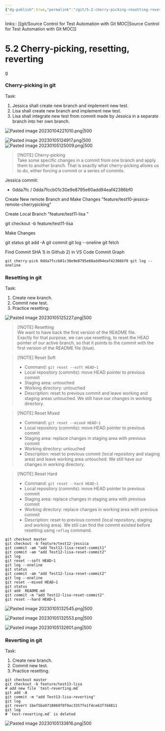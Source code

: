 ```yaml
---
{"dg-publish":true,"permalink":"/git/5-2-cherry-picking-resetting-reverting/","created":"","updated":""}
---
```


links:: [[git/Source Control for Test Automation with Git MOC\|Source Control for Test Automation with Git MOC]]

# 5.2 Cherry-picking, resetting, reverting

g

### Cherry-picking in git

Task: 

1. Jessica shall create new branch and implement new test.
2. Lisa shall create new branch and implement new test.
3. Lisa shall integrate new test from commit made by Jessica in a separate branch into her own branch.

![Pasted image 20230104221010.png|500](/img/user/git/attachments/Pasted%20image%2020230104221010.png)

![Pasted image 20230105124917.png|500](/img/user/git/attachments/Pasted%20image%2020230105124917.png)  
![Pasted image 20230105125009.png|500](/img/user/git/attachments/Pasted%20image%2020230105125009.png)

> [!NOTE] Cherry-picking  
> Take some specific changes in a commit from one branch and apply them to another branch. That is exactly what cherry-picking allows us to do, either forcing a commit or a series of commits.

Jessica commit: 

- 0dda7fc / 0dda7fccb01c30e9e8795e60add94eaf42386bf0


Create New remote Branch and Make Changes "feature/test10-jessica-remote-cherrypicking"

Create Local Branch "feature/test11-lisa "

git checkout -b feature/test11-lisa   

Make Changes

git status git add -A git commit git log --oneline git fetch      

Find Commit SHA 1) in Github 2) in VS Code Commit Graph
```
git cherry-pick 0dda7fccb01c30e9e8795e60add94eaf42386bf0 git log --oneline                                          

```

### Resetting in git

Task: 

1. Create new branch.
2. Commit new test.
3. Practice resetting.

![Pasted image 20230105125227.png|500](/img/user/git/attachments/Pasted%20image%2020230105125227.png)

> [!NOTE] Resetting  
> We want to have back the first version of the README file.  
Exactly for that purpose, we can use resetting, to reset the HEAD pointer of our active branch, so that it points to the commit with the first version of the README file (blue).

> [!NOTE] Reset Soft
> - Command: `git reset --soft HEAD~1`
> - Local repository (commits): move HEAD pointer to previous commit
> - Staging area: untouched 
> - Working directory: untouched
> - Description: reset to previous commit and leave working and staging areas untouched. We still have our changes in working directory.

> [!NOTE] Reset Mixed
> - Command: `git reset --mixed HEAD~1`
> - Local repository (commits): move HEAD pointer to previous commit
> - Staging area: replace changes in staging area with previous commit 
> - Working directory: untouched
> - Description: reset to previous commit (local repository and staging area) and leave working area untouched. We still have our changes in working directory.

> [!NOTE] Reset Hard
> - Command: `git reset --hard HEAD~1`
> - Local repository (commits): move HEAD pointer to previous commit
> - Staging area: replace changes in staging area with previous commit 
> - Working directory: replace changes in working area with previous commit
> - Description: reset to previous commit (local repository, staging and working area). We still can find the commit existed before resetting using `reflog` command.

```shell
git checkout master                                                               git checkout -b feature/test12-jessica                                            git commit -am "add Test12-lisa-reset-commit1"                                    git commit -am "add Test12-lisa-reset-commit2"                                    git log                                                                           git reset --soft HEAD~1                                                           git log --oneline                                                                 git status                                                                        git commit -am "add Test12-lisa-reset-commit2"                                    git log --oneline                                                                 git reset --mixed HEAD~1                                                          git status                                                                        git add  README.md                                                                git commit -m "add Test12-lisa-reset-commit2"                                     git reset --hard HEAD~1  
```

![Pasted image 20230105132545.png|500](/img/user/git/attachments/Pasted%20image%2020230105132545.png)

![Pasted image 20230105132553.png|500](/img/user/git/attachments/Pasted%20image%2020230105132553.png)

![Pasted image 20230105132601.png|500](/img/user/git/attachments/Pasted%20image%2020230105132601.png)

### Reverting in git

Task: 

1. Create new branch.
2. Commit new test.
3. Practice resetting.

```shell
git checkout master                                                                  git checkout -b feature/test13-lisa   
# add new file `test-reverting.md`
git add -A                                                                           git commit -m "add Test13-lisa-reverting"                                            git log                                                                              git revert 1bef5ba9718069f0f9ac3357fe1f4ce63f7d4811                                  git log   
# `test-reverting.md` is deleted
```

![Pasted image 20230105133816.png|500](/img/user/git/attachments/Pasted%20image%2020230105133816.png)
